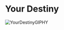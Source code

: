 
# Your Destiny

![YourDestinyGIPHY](https://user-images.githubusercontent.com/78210431/167955824-96062be3-ece2-48c3-8d71-3e777364bb09.gif)
